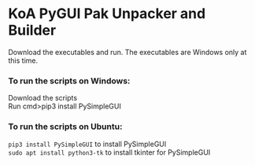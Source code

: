 # KoA PyGUI Pak Unpacker and Builder

Download the executables and run. The executables are Windows only at this time.

### To run the scripts on Windows:

Download the scripts<br/>
Run cmd>pip3 install PySimpleGUI

### To run the scripts on Ubuntu:

`pip3 install PySimpleGUI` to install PySimpleGUI<br/>
`sudo apt install python3-tk` to install tkinter for PySimpleGUI
